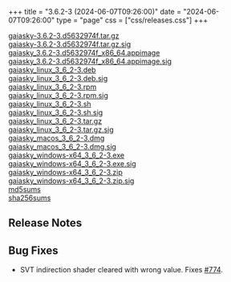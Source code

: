 +++
title = "3.6.2-3 (2024-06-07T09:26:00)"
date = "2024-06-07T09:26:00"
type = "page"
css = ["css/releases.css"]
+++

<section class="download-links">

<div class="download-block">
<div class="package">
<a href="https://gaia.ari.uni-heidelberg.de/gaiasky/releases/3.6.2-3.d5632974f/gaiasky-3.6.2-3.d5632974f.tar.gz">gaiasky-3.6.2-3.d5632974f.tar.gz</a>
</div>
<div class="signature">
<a href="https://gaia.ari.uni-heidelberg.de/gaiasky/releases/3.6.2-3.d5632974f/gaiasky-3.6.2-3.d5632974f.tar.gz.sig">gaiasky-3.6.2-3.d5632974f.tar.gz.sig</a>
</div>
</div>
<div class="download-block">
<div class="package">
<a href="https://gaia.ari.uni-heidelberg.de/gaiasky/releases/3.6.2-3.d5632974f/gaiasky_3.6.2-3.d5632974f_x86_64.appimage">gaiasky_3.6.2-3.d5632974f_x86_64.appimage</a>
</div>
<div class="signature">
<a href="https://gaia.ari.uni-heidelberg.de/gaiasky/releases/3.6.2-3.d5632974f/gaiasky_3.6.2-3.d5632974f_x86_64.appimage.sig">gaiasky_3.6.2-3.d5632974f_x86_64.appimage.sig</a>
</div>
</div>
<div class="download-block">
<div class="package">
<a href="https://gaia.ari.uni-heidelberg.de/gaiasky/releases/3.6.2-3.d5632974f/gaiasky_linux_3_6_2-3.deb">gaiasky_linux_3_6_2-3.deb</a>
</div>
<div class="signature">
<a href="https://gaia.ari.uni-heidelberg.de/gaiasky/releases/3.6.2-3.d5632974f/gaiasky_linux_3_6_2-3.deb.sig">gaiasky_linux_3_6_2-3.deb.sig</a>
</div>
</div>
<div class="download-block">
<div class="package">
<a href="https://gaia.ari.uni-heidelberg.de/gaiasky/releases/3.6.2-3.d5632974f/gaiasky_linux_3_6_2-3.rpm">gaiasky_linux_3_6_2-3.rpm</a>
</div>
<div class="signature">
<a href="https://gaia.ari.uni-heidelberg.de/gaiasky/releases/3.6.2-3.d5632974f/gaiasky_linux_3_6_2-3.rpm.sig">gaiasky_linux_3_6_2-3.rpm.sig</a>
</div>
</div>
<div class="download-block">
<div class="package">
<a href="https://gaia.ari.uni-heidelberg.de/gaiasky/releases/3.6.2-3.d5632974f/gaiasky_linux_3_6_2-3.sh">gaiasky_linux_3_6_2-3.sh</a>
</div>
<div class="signature">
<a href="https://gaia.ari.uni-heidelberg.de/gaiasky/releases/3.6.2-3.d5632974f/gaiasky_linux_3_6_2-3.sh.sig">gaiasky_linux_3_6_2-3.sh.sig</a>
</div>
</div>
<div class="download-block">
<div class="package">
<a href="https://gaia.ari.uni-heidelberg.de/gaiasky/releases/3.6.2-3.d5632974f/gaiasky_linux_3_6_2-3.tar.gz">gaiasky_linux_3_6_2-3.tar.gz</a>
</div>
<div class="signature">
<a href="https://gaia.ari.uni-heidelberg.de/gaiasky/releases/3.6.2-3.d5632974f/gaiasky_linux_3_6_2-3.tar.gz.sig">gaiasky_linux_3_6_2-3.tar.gz.sig</a>
</div>
</div>
<div class="download-block">
<div class="package">
<a href="https://gaia.ari.uni-heidelberg.de/gaiasky/releases/3.6.2-3.d5632974f/gaiasky_macos_3_6_2-3.dmg">gaiasky_macos_3_6_2-3.dmg</a>
</div>
<div class="signature">
<a href="https://gaia.ari.uni-heidelberg.de/gaiasky/releases/3.6.2-3.d5632974f/gaiasky_macos_3_6_2-3.dmg.sig">gaiasky_macos_3_6_2-3.dmg.sig</a>
</div>
</div>
<div class="download-block">
<div class="package">
<a href="https://gaia.ari.uni-heidelberg.de/gaiasky/releases/3.6.2-3.d5632974f/gaiasky_windows-x64_3_6_2-3.exe">gaiasky_windows-x64_3_6_2-3.exe</a>
</div>
<div class="signature">
<a href="https://gaia.ari.uni-heidelberg.de/gaiasky/releases/3.6.2-3.d5632974f/gaiasky_windows-x64_3_6_2-3.exe.sig">gaiasky_windows-x64_3_6_2-3.exe.sig</a>
</div>
</div>
<div class="download-block">
<div class="package">
<a href="https://gaia.ari.uni-heidelberg.de/gaiasky/releases/3.6.2-3.d5632974f/gaiasky_windows-x64_3_6_2-3.zip">gaiasky_windows-x64_3_6_2-3.zip</a>
</div>
<div class="signature">
<a href="https://gaia.ari.uni-heidelberg.de/gaiasky/releases/3.6.2-3.d5632974f/gaiasky_windows-x64_3_6_2-3.zip.sig">gaiasky_windows-x64_3_6_2-3.zip.sig</a>
</div>
</div>
<div class="download-block">
<div class="package">
<a href="https://gaia.ari.uni-heidelberg.de/gaiasky/releases/3.6.2-3.d5632974f/md5sums">md5sums</a>
</div>
</div>
<div class="download-block">
<div class="package">
<a href="https://gaia.ari.uni-heidelberg.de/gaiasky/releases/3.6.2-3.d5632974f/sha256sums">sha256sums</a>
</div>
</div>


</section>

<section class="release-notes">

# Release Notes


## Bug Fixes
- SVT indirection shader cleared with wrong value. Fixes [#774](https://codeberg.org/gaiasky/gaiasky/issues/774).

</section>